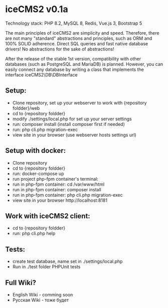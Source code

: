 # iceCMS2 v0.1a

Technology stack: PHP 8.2, MySQL 8, Redis, Vue.js 3, Bootstrap 5

The main principles of iceCMS2 are simplicity and speed. Therefore, there are not many "standard" abstractions and
principles, such as ORM and 100% SOLID adherence. Direct SQL queries and fast native database drivers! No abstractions
for the sake of abstractions!

After the release of the stable 1st version, compatibility with other databases (such as PostgreSQL and MariaDB) is
planned. However, you can easily connect any database by writing a class that implements the interface
iceCMS2\DB\DBInterface

## Setup:
- Clone repository, set up your webserver to work with {repository foldder}/web
- cd to {repository foldder}
- modify ./settings/local.php for set up your server settings
- run: composer install (install composer first if needed)
- run: php cli.php migration-exec
- view site in your browser (use webserver hosts settings url)

## Setup with docker:
- Clone repository
- cd to {repository foldder}
- run: docker-compose up
- run project php-fpm container's terminal:
- run in php-fpm container: cd /var/www/html
- run in php-fpm container: composer install
- run in php-fpm container: php cli.php migration-exec
- view site in your browser http://localhost:8181

## Work with iceCMS2 client:
- cd to {repository foldder}
- run: php cli.php help

## Tests:
- create test database, name set in ./settings/local.php
- Run in ./test folder PHPUnit tests

## Full Wiki?
- English Wiki - comming soon
- Русская Wiki - тоже будет
